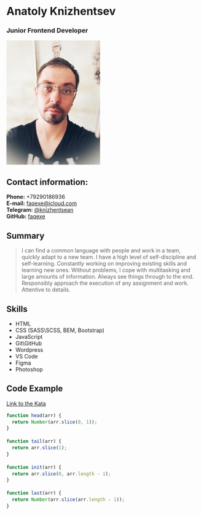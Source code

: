 # Anatoly Knizhentsev
### Junior Frontend Developer

![photo](photo.jpg)

## Contact information:
**Phone:** +79290186936  
**E-mail:** faqexe@icloud.com  
**Telegram:** [@knizhentsean](https://t.me/knizhentsevan)  
**GitHub:** [faqexe](https://github.com/faqexe)

## Summary
>I can find a common language with people and work in a team, quickly adapt to a new team. I have a high level of self-discipline and self-learning. Constantly working on improving existing skills and learning new ones. Without problems, I cope with multitasking and large amounts of information. Always see things through to the end. Responsibly approach the execution of any assignment and work. Attentive to details.

## Skills
* HTML
* CSS (SASS\SCSS, BEM, Bootstrap)
* JavaScript
* Git\GitHub
* Wordpress
* VS Code
* Figma
* Photoshop

## Code Example
[Link to the Kata](https://www.codewars.com/kata/54592a5052756d5c5d0009c3/javascript)
```javascript
function head(arr) {
  return Number(arr.slice(0, 1));
}

function tail(arr) {
  return arr.slice(1);
}

function init(arr) {
  return arr.slice(0, arr.length - 1);
}

function last(arr) {
  return Number(arr.slice(arr.length - 1));
}
```